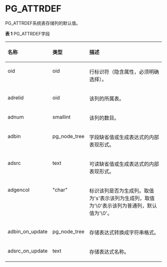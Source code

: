 # PG\_ATTRDEF<a name="ZH-CN_TOPIC_0289900516"></a>

PG\_ATTRDEF系统表存储列的默认值。

**表 1**  PG\_ATTRDEF字段

<a name="zh-cn_topic_0283137566_zh-cn_topic_0237122271_zh-cn_topic_0059778317_t2ba5a1edcb8445fda46e3fafa534d5fa"></a>
<table><thead align="left"><tr id="zh-cn_topic_0283137566_zh-cn_topic_0237122271_zh-cn_topic_0059778317_rb10db346535b4ed9a5e262c40e735077"><th class="cellrowborder" valign="top" width="11.98%" id="mcps1.2.4.1.1"><p id="zh-cn_topic_0283137566_zh-cn_topic_0237122271_zh-cn_topic_0059778317_a822582bcca3c4ce58c806b4a9257021f"><a name="zh-cn_topic_0283137566_zh-cn_topic_0237122271_zh-cn_topic_0059778317_a822582bcca3c4ce58c806b4a9257021f"></a><a name="zh-cn_topic_0283137566_zh-cn_topic_0237122271_zh-cn_topic_0059778317_a822582bcca3c4ce58c806b4a9257021f"></a>名称</p>
</th>
<th class="cellrowborder" valign="top" width="15.14%" id="mcps1.2.4.1.2"><p id="zh-cn_topic_0283137566_zh-cn_topic_0237122271_zh-cn_topic_0059778317_a2fbcc0aa74b94848b4ee1d32a2058b32"><a name="zh-cn_topic_0283137566_zh-cn_topic_0237122271_zh-cn_topic_0059778317_a2fbcc0aa74b94848b4ee1d32a2058b32"></a><a name="zh-cn_topic_0283137566_zh-cn_topic_0237122271_zh-cn_topic_0059778317_a2fbcc0aa74b94848b4ee1d32a2058b32"></a>类型</p>
</th>
<th class="cellrowborder" valign="top" width="72.88%" id="mcps1.2.4.1.3"><p id="zh-cn_topic_0283137566_zh-cn_topic_0237122271_zh-cn_topic_0059778317_a65ce234cbd954d41b20d29c2021c99ce"><a name="zh-cn_topic_0283137566_zh-cn_topic_0237122271_zh-cn_topic_0059778317_a65ce234cbd954d41b20d29c2021c99ce"></a><a name="zh-cn_topic_0283137566_zh-cn_topic_0237122271_zh-cn_topic_0059778317_a65ce234cbd954d41b20d29c2021c99ce"></a>描述</p>
</th>
</tr>
</thead>
<tbody><tr id="zh-cn_topic_0283137566_zh-cn_topic_0237122271_row1668805102915"><td class="cellrowborder" valign="top" width="11.98%" headers="mcps1.2.4.1.1 "><p id="zh-cn_topic_0283137566_zh-cn_topic_0237122271_p76886512296"><a name="zh-cn_topic_0283137566_zh-cn_topic_0237122271_p76886512296"></a><a name="zh-cn_topic_0283137566_zh-cn_topic_0237122271_p76886512296"></a>oid</p>
</td>
<td class="cellrowborder" valign="top" width="15.14%" headers="mcps1.2.4.1.2 "><p id="zh-cn_topic_0283137566_zh-cn_topic_0237122271_p568835119292"><a name="zh-cn_topic_0283137566_zh-cn_topic_0237122271_p568835119292"></a><a name="zh-cn_topic_0283137566_zh-cn_topic_0237122271_p568835119292"></a>oid</p>
</td>
<td class="cellrowborder" valign="top" width="72.88%" headers="mcps1.2.4.1.3 "><p id="zh-cn_topic_0283137566_zh-cn_topic_0237122271_p6688105102911"><a name="zh-cn_topic_0283137566_zh-cn_topic_0237122271_p6688105102911"></a><a name="zh-cn_topic_0283137566_zh-cn_topic_0237122271_p6688105102911"></a>行标识符（隐含属性，必须明确选择）。</p>
</td>
</tr>
<tr id="zh-cn_topic_0283137566_zh-cn_topic_0237122271_zh-cn_topic_0059778317_r11c438769e5547968e57022284fc33d0"><td class="cellrowborder" valign="top" width="11.98%" headers="mcps1.2.4.1.1 "><p id="zh-cn_topic_0283137566_zh-cn_topic_0237122271_zh-cn_topic_0059778317_a7eb371104f1349caa4046b54ee1083b4"><a name="zh-cn_topic_0283137566_zh-cn_topic_0237122271_zh-cn_topic_0059778317_a7eb371104f1349caa4046b54ee1083b4"></a><a name="zh-cn_topic_0283137566_zh-cn_topic_0237122271_zh-cn_topic_0059778317_a7eb371104f1349caa4046b54ee1083b4"></a>adrelid</p>
</td>
<td class="cellrowborder" valign="top" width="15.14%" headers="mcps1.2.4.1.2 "><p id="zh-cn_topic_0283137566_zh-cn_topic_0237122271_zh-cn_topic_0059778317_a6ccd194fcd7c4ab4ba74abe9d70330c4"><a name="zh-cn_topic_0283137566_zh-cn_topic_0237122271_zh-cn_topic_0059778317_a6ccd194fcd7c4ab4ba74abe9d70330c4"></a><a name="zh-cn_topic_0283137566_zh-cn_topic_0237122271_zh-cn_topic_0059778317_a6ccd194fcd7c4ab4ba74abe9d70330c4"></a>oid</p>
</td>
<td class="cellrowborder" valign="top" width="72.88%" headers="mcps1.2.4.1.3 "><p id="zh-cn_topic_0283137566_zh-cn_topic_0237122271_zh-cn_topic_0059778317_a06b298b53ba74edabd72e547c7559a7f"><a name="zh-cn_topic_0283137566_zh-cn_topic_0237122271_zh-cn_topic_0059778317_a06b298b53ba74edabd72e547c7559a7f"></a><a name="zh-cn_topic_0283137566_zh-cn_topic_0237122271_zh-cn_topic_0059778317_a06b298b53ba74edabd72e547c7559a7f"></a>该列的所属表。</p>
</td>
</tr>
<tr id="zh-cn_topic_0283137566_zh-cn_topic_0237122271_zh-cn_topic_0059778317_reb00fe809db442e2a57824f7cf26827f"><td class="cellrowborder" valign="top" width="11.98%" headers="mcps1.2.4.1.1 "><p id="zh-cn_topic_0283137566_zh-cn_topic_0237122271_zh-cn_topic_0059778317_adb7460cb9e654366b9d56747b10a5cb3"><a name="zh-cn_topic_0283137566_zh-cn_topic_0237122271_zh-cn_topic_0059778317_adb7460cb9e654366b9d56747b10a5cb3"></a><a name="zh-cn_topic_0283137566_zh-cn_topic_0237122271_zh-cn_topic_0059778317_adb7460cb9e654366b9d56747b10a5cb3"></a>adnum</p>
</td>
<td class="cellrowborder" valign="top" width="15.14%" headers="mcps1.2.4.1.2 "><p id="zh-cn_topic_0283137566_zh-cn_topic_0237122271_zh-cn_topic_0059778317_a56f1caf80f5c417cbf7694f8b25450e9"><a name="zh-cn_topic_0283137566_zh-cn_topic_0237122271_zh-cn_topic_0059778317_a56f1caf80f5c417cbf7694f8b25450e9"></a><a name="zh-cn_topic_0283137566_zh-cn_topic_0237122271_zh-cn_topic_0059778317_a56f1caf80f5c417cbf7694f8b25450e9"></a>smallint</p>
</td>
<td class="cellrowborder" valign="top" width="72.88%" headers="mcps1.2.4.1.3 "><p id="zh-cn_topic_0283137566_zh-cn_topic_0237122271_zh-cn_topic_0059778317_a813c951b130b43c4a2bdaa3b614a9018"><a name="zh-cn_topic_0283137566_zh-cn_topic_0237122271_zh-cn_topic_0059778317_a813c951b130b43c4a2bdaa3b614a9018"></a><a name="zh-cn_topic_0283137566_zh-cn_topic_0237122271_zh-cn_topic_0059778317_a813c951b130b43c4a2bdaa3b614a9018"></a>该列的数目。</p>
</td>
</tr>
<tr id="zh-cn_topic_0283137566_zh-cn_topic_0237122271_zh-cn_topic_0059778317_rdb0b7a6d85384d4b925464ffa77d6c29"><td class="cellrowborder" valign="top" width="11.98%" headers="mcps1.2.4.1.1 "><p id="zh-cn_topic_0283137566_zh-cn_topic_0237122271_zh-cn_topic_0059778317_a27b17db521b54925a1d5a5132a5645ca"><a name="zh-cn_topic_0283137566_zh-cn_topic_0237122271_zh-cn_topic_0059778317_a27b17db521b54925a1d5a5132a5645ca"></a><a name="zh-cn_topic_0283137566_zh-cn_topic_0237122271_zh-cn_topic_0059778317_a27b17db521b54925a1d5a5132a5645ca"></a>adbin</p>
</td>
<td class="cellrowborder" valign="top" width="15.14%" headers="mcps1.2.4.1.2 "><p id="zh-cn_topic_0283137566_zh-cn_topic_0237122271_zh-cn_topic_0059778317_a5233465aab264483ab189589adb039a1"><a name="zh-cn_topic_0283137566_zh-cn_topic_0237122271_zh-cn_topic_0059778317_a5233465aab264483ab189589adb039a1"></a><a name="zh-cn_topic_0283137566_zh-cn_topic_0237122271_zh-cn_topic_0059778317_a5233465aab264483ab189589adb039a1"></a>pg_node_tree</p>
</td>
<td class="cellrowborder" valign="top" width="72.88%" headers="mcps1.2.4.1.3 "><p id="zh-cn_topic_0283137566_zh-cn_topic_0237122271_zh-cn_topic_0059778317_a9ed7227cb372428da2660f683bd8af3c"><a name="zh-cn_topic_0283137566_zh-cn_topic_0237122271_zh-cn_topic_0059778317_a9ed7227cb372428da2660f683bd8af3c"></a><a name="zh-cn_topic_0283137566_zh-cn_topic_0237122271_zh-cn_topic_0059778317_a9ed7227cb372428da2660f683bd8af3c"></a>字段缺省值或生成表达式的内部表现形式。</p>
</td>
</tr>
<tr id="zh-cn_topic_0283137566_zh-cn_topic_0237122271_zh-cn_topic_0059778317_re62d9c51bbec48779e1ebe6cea87eb94"><td class="cellrowborder" valign="top" width="11.98%" headers="mcps1.2.4.1.1 "><p id="zh-cn_topic_0283137566_zh-cn_topic_0237122271_zh-cn_topic_0059778317_a5a146d84a95f45ff91d18d63dd486c8e"><a name="zh-cn_topic_0283137566_zh-cn_topic_0237122271_zh-cn_topic_0059778317_a5a146d84a95f45ff91d18d63dd486c8e"></a><a name="zh-cn_topic_0283137566_zh-cn_topic_0237122271_zh-cn_topic_0059778317_a5a146d84a95f45ff91d18d63dd486c8e"></a>adsrc</p>
</td>
<td class="cellrowborder" valign="top" width="15.14%" headers="mcps1.2.4.1.2 "><p id="zh-cn_topic_0283137566_zh-cn_topic_0237122271_zh-cn_topic_0059778317_aa97463c5346f434db8f2fc42dfcd47b2"><a name="zh-cn_topic_0283137566_zh-cn_topic_0237122271_zh-cn_topic_0059778317_aa97463c5346f434db8f2fc42dfcd47b2"></a><a name="zh-cn_topic_0283137566_zh-cn_topic_0237122271_zh-cn_topic_0059778317_aa97463c5346f434db8f2fc42dfcd47b2"></a>text</p>
</td>
<td class="cellrowborder" valign="top" width="72.88%" headers="mcps1.2.4.1.3 "><p id="zh-cn_topic_0283137566_zh-cn_topic_0237122271_zh-cn_topic_0059778317_a16715bca864f4373a621ec6b6b9bd1ef"><a name="zh-cn_topic_0283137566_zh-cn_topic_0237122271_zh-cn_topic_0059778317_a16715bca864f4373a621ec6b6b9bd1ef"></a><a name="zh-cn_topic_0283137566_zh-cn_topic_0237122271_zh-cn_topic_0059778317_a16715bca864f4373a621ec6b6b9bd1ef"></a>可读缺省值或生成表达式的内部表现形式。</p>
</td>
</tr>
<tr id="row182312541512"><td class="cellrowborder" valign="top" width="11.98%" headers="mcps1.2.4.1.1 "><p id="p13823135411113"><a name="p13823135411113"></a><a name="p13823135411113"></a>adgencol</p>
</td>
<td class="cellrowborder" valign="top" width="15.14%" headers="mcps1.2.4.1.2 "><p id="p282311541917"><a name="p282311541917"></a><a name="p282311541917"></a>"char"</p>
</td>
<td class="cellrowborder" valign="top" width="72.88%" headers="mcps1.2.4.1.3 "><p id="p4823185417115"><a name="p4823185417115"></a><a name="p4823185417115"></a>标识该列是否为生成列。取值为's'表示该列为生成列，取值为'\0'表示该列为普通列，默认值为'\0'。</p>
</td>
</tr>
<tr id="row182312541512"><td class="cellrowborder" valign="top" width="11.98%" headers="mcps1.2.4.1.1 "><p id="p13823135411113"><a name="p13823135411113"></a><a name="p13823135411113"></a>adbin_on_update</p>
</td>
<td class="cellrowborder" valign="top" width="15.14%" headers="mcps1.2.4.1.2 "><p id="p282311541917"><a name="p282311541917"></a><a name="p282311541917"></a>pg_node_tree</p>
</td>
<td class="cellrowborder" valign="top" width="72.88%" headers="mcps1.2.4.1.3 "><p id="p4823185417115"><a name="p4823185417115"></a><a name="p4823185417115"></a>存储表达式转换成字符串格式。</p>
</td>
</tr>
<tr id="row182312541512"><td class="cellrowborder" valign="top" width="11.98%" headers="mcps1.2.4.1.1 "><p id="p13823135411113"><a name="p13823135411113"></a><a name="p13823135411113"></a>adsrc_on_update</p>
</td>
<td class="cellrowborder" valign="top" width="15.14%" headers="mcps1.2.4.1.2 "><p id="p282311541917"><a name="p282311541917"></a><a name="p282311541917"></a>text</p>
</td>
<td class="cellrowborder" valign="top" width="72.88%" headers="mcps1.2.4.1.3 "><p id="p4823185417115"><a name="p4823185417115"></a><a name="p4823185417115"></a>存储表达式名称。</p>
</td>
</tr>
</tbody>
</table>


